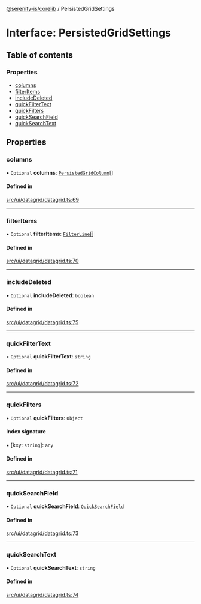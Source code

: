 [@serenity-is/corelib](../README.md) / PersistedGridSettings

# Interface: PersistedGridSettings

## Table of contents

### Properties

- [columns](PersistedGridSettings.md#columns)
- [filterItems](PersistedGridSettings.md#filteritems)
- [includeDeleted](PersistedGridSettings.md#includedeleted)
- [quickFilterText](PersistedGridSettings.md#quickfiltertext)
- [quickFilters](PersistedGridSettings.md#quickfilters)
- [quickSearchField](PersistedGridSettings.md#quicksearchfield)
- [quickSearchText](PersistedGridSettings.md#quicksearchtext)

## Properties

### columns

• `Optional` **columns**: [`PersistedGridColumn`](PersistedGridColumn.md)[]

#### Defined in

[src/ui/datagrid/datagrid.ts:69](https://github.com/serenity-is/serenity/blob/master/packages/corelib/src/ui/datagrid/datagrid.ts#L69)

___

### filterItems

• `Optional` **filterItems**: [`FilterLine`](FilterLine.md)[]

#### Defined in

[src/ui/datagrid/datagrid.ts:70](https://github.com/serenity-is/serenity/blob/master/packages/corelib/src/ui/datagrid/datagrid.ts#L70)

___

### includeDeleted

• `Optional` **includeDeleted**: `boolean`

#### Defined in

[src/ui/datagrid/datagrid.ts:75](https://github.com/serenity-is/serenity/blob/master/packages/corelib/src/ui/datagrid/datagrid.ts#L75)

___

### quickFilterText

• `Optional` **quickFilterText**: `string`

#### Defined in

[src/ui/datagrid/datagrid.ts:72](https://github.com/serenity-is/serenity/blob/master/packages/corelib/src/ui/datagrid/datagrid.ts#L72)

___

### quickFilters

• `Optional` **quickFilters**: `Object`

#### Index signature

▪ [key: `string`]: `any`

#### Defined in

[src/ui/datagrid/datagrid.ts:71](https://github.com/serenity-is/serenity/blob/master/packages/corelib/src/ui/datagrid/datagrid.ts#L71)

___

### quickSearchField

• `Optional` **quickSearchField**: [`QuickSearchField`](QuickSearchField.md)

#### Defined in

[src/ui/datagrid/datagrid.ts:73](https://github.com/serenity-is/serenity/blob/master/packages/corelib/src/ui/datagrid/datagrid.ts#L73)

___

### quickSearchText

• `Optional` **quickSearchText**: `string`

#### Defined in

[src/ui/datagrid/datagrid.ts:74](https://github.com/serenity-is/serenity/blob/master/packages/corelib/src/ui/datagrid/datagrid.ts#L74)
